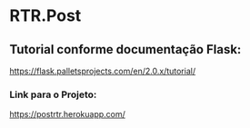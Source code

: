 # RTR.Post
## Tutorial conforme documentação Flask:
https://flask.palletsprojects.com/en/2.0.x/tutorial/

### Link para o Projeto:
https://postrtr.herokuapp.com/
